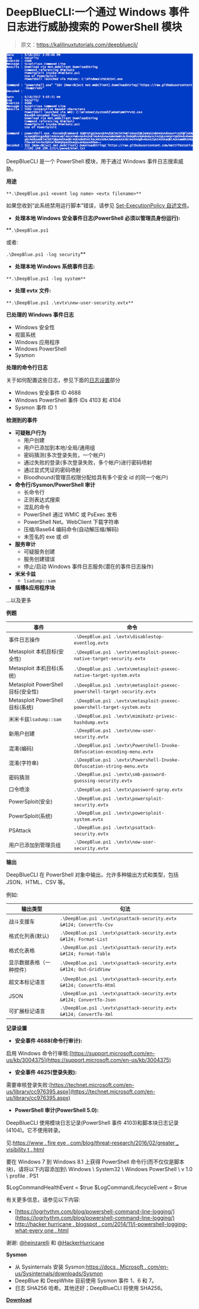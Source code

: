 # DeepBlueCLI:一个通过 Windows 事件日志进行威胁搜索的 PowerShell 模块

> 原文：<https://kalilinuxtutorials.com/deepbluecli/>

[![DeepBlueCLI : A PowerShell Module For Threat Hunting Via Windows Event Logs](img/4f4695a28b61dbb40cabfa714409bff2.png "DeepBlueCLI : A PowerShell Module For Threat Hunting Via Windows Event Logs")](https://1.bp.blogspot.com/-fcc0PdkegUk/X6MU-UgIk_I/AAAAAAAAH8k/-9uWRnQIi3YYcg_UiZiB1LzFRWEQpOWSwCLcBGAsYHQ/s728/DeepBlueCLI%25281%2529.png)

DeepBlueCLI 是一个 PowerShell 模块，用于通过 Windows 事件日志搜索威胁。

**用途**

`**.\DeepBlue.ps1 <event log name> <evtx filename>**`

如果您收到“此系统禁用运行脚本”错误，请参见 [Set-ExecutionPolicy 自述文件](https://github.com/sans-blue-team/DeepBlueCLI/blob/master/READMEs/Set-ExecutionPolicy.md)。

*   **处理本地 Windows 安全事件日志(PowerShell 必须以管理员身份运行):**

**`.\DeepBlue.ps1`

或者:

`.\DeepBlue.ps1 -log security`**

*   **处理本地 Windows 系统事件日志:**

`**.\DeepBlue.ps1 -log system**`

*   **处理 evtx 文件:**

`**.\DeepBlue.ps1 .\evtx\new-user-security.evtx**`

**已处理的 Windows 事件日志**

*   Windows 安全性
*   视窗系统
*   Windows 应用程序
*   Windows PowerShell
*   Sysmon

**处理的命令行日志**

关于如何配置这些日志，参见下面的[日志设置](https://github.com/sans-blue-team/DeepBlueCLI#logging-setup)部分

*   Windows 安全事件 ID 4688
*   Windows PowerShell 事件 IDs 4103 和 4104
*   Sysmon 事件 ID 1

**检测到的事件**

*   **可疑账户行为**
    *   用户创建
    *   用户已添加到本地/全局/通用组
    *   密码猜测(多次登录失败，一个帐户)
    *   通过失败的登录(多次登录失败，多个帐户)进行密码喷射
    *   通过显式凭证的密码喷射
    *   Bloodhound(管理员权限分配给具有多个安全 id 的同一个帐户)
*   **命令行/Sysmon/PowerShell 审计**
    *   长命令行
    *   正则表达式搜索
    *   混乱的命令
    *   PowerShell 通过 WMIC 或 PsExec 发布
    *   PowerShell Net。WebClient 下载字符串
    *   压缩/Base64 编码命令(自动解压缩/解码)
    *   未签名的 exe 或 dll
*   **服务审计**
    *   可疑服务创建
    *   服务创建错误
    *   停止/启动 Windows 事件日志服务(潜在的事件日志操作)
*   **米米卡兹**
    *   `lsadump::sam`
*   **插槽&应用程序块**

…以及更多

**例题**

| 事件 | 命令 |
| --- | --- |
| 事件日志操作 | `.\DeepBlue.ps1 .\evtx\disablestop-eventlog.evtx` |
| Metasploit 本机目标(安全性) | `.\DeepBlue.ps1 .\evtx\metasploit-psexec-native-target-security.evtx` |
| Metasploit 本机目标(系统) | `.\DeepBlue.ps1 .\evtx\metasploit-psexec-native-target-system.evtx` |
| Metasploit PowerShell 目标(安全性) | `.\DeepBlue.ps1 .\evtx\metasploit-psexec-powershell-target-security.evtx` |
| Metasploit PowerShell 目标(系统) | `.\DeepBlue.ps1 .\evtx\metasploit-psexec-powershell-target-system.evtx` |
| 米米卡兹`lsadump::sam` | `.\DeepBlue.ps1 .\evtx\mimikatz-privesc-hashdump.evtx` |
| 新用户创建 | `.\DeepBlue.ps1 .\evtx\new-user-security.evtx` |
| 混淆(编码) | `.\DeepBlue.ps1 .\evtx\Powershell-Invoke-Obfuscation-encoding-menu.evtx` |
| 混淆(字符串) | `.\DeepBlue.ps1 .\evtx\Powershell-Invoke-Obfuscation-string-menu.evtx` |
| 密码猜测 | `.\DeepBlue.ps1 .\evtx\smb-password-guessing-security.evtx` |
| 口令喷涂 | `.\DeepBlue.ps1 .\evtx\password-spray.evtx` |
| PowerSploit(安全) | `.\DeepBlue.ps1 .\evtx\powersploit-security.evtx` |
| PowerSploit(系统) | `.\DeepBlue.ps1 .\evtx\powersploit-system.evtx` |
| PSAttack | `.\DeepBlue.ps1 .\evtx\psattack-security.evtx` |
| 用户已添加到管理员组 | `.\DeepBlue.ps1 .\evtx\new-user-security.evtx` |

**输出**

DeepBlueCLI 在 PowerShell 对象中输出，允许多种输出方式和类型，包括 JSON、HTML、CSV 等。

例如:

| 输出类型 | 句法 |
| --- | --- |
| 战斗支援车 | `.\DeepBlue.ps1 .\evtx\psattack-security.evtx &#124; ConvertTo-Csv` |
| 格式化列表(默认) | `.\DeepBlue.ps1 .\evtx\psattack-security.evtx &#124; Format-List` |
| 格式化表格 | `.\DeepBlue.ps1 .\evtx\psattack-security.evtx &#124; Format-Table` |
| 显示数据表格（一种控件） | `.\DeepBlue.ps1 .\evtx\psattack-security.evtx &#124; Out-GridView` |
| 超文本标记语言 | `.\DeepBlue.ps1 .\evtx\psattack-security.evtx &#124; ConvertTo-Html` |
| JSON | `.\DeepBlue.ps1 .\evtx\psattack-security.evtx &#124; ConvertTo-Json` |
| 可扩展标记语言 | `.\DeepBlue.ps1 .\evtx\psattack-security.evtx &#124; ConvertTo-Xml` |

**记录设置**

*   **安全事件 4688(命令行审计):**

启用 Windows 命令行审核:[https://support.microsoft.com/en-us/kb/3004375](https://support.microsoft.com/en-us/kb/3004375)

*   **安全事件 4625(登录失败):**

需要审核登录失败:[https://technet.microsoft.com/en-us/library/cc976395.aspx](https://technet.microsoft.com/en-us/library/cc976395.aspx)

*   **PowerShell 审计(PowerShell 5.0):**

DeepBlueCLI 使用模块日志记录(PowerShell 事件 4103)和脚本块日志记录(4104)。它不使用转录。

见:[https://www . fire eye . com/blog/threat-research/2016/02/greater _ visibility t . html](https://www.fireeye.com/blog/threat-research/2016/02/greater_visibilityt.html)

要在 Windows 7 到 Windows 8.1 上获得 PowerShell 命令行(而不仅仅是脚本块)，请将以下内容添加到\ Windows \ System32 \ Windows PowerShell \ v 1.0 \ profile . PS1

$LogCommandHealthEvent = $true
$LogCommandLifecycleEvent = $true

有关更多信息，请参见以下内容:

*   [https://logrhythm.com/blog/powershell-command-line-logging/](https://logrhythm.com/blog/powershell-command-line-logging/)
*   [http://hacker hurricane . blogspot . com/2014/11/I-powershell-logging-what-every one . html](http://hackerhurricane.blogspot.com/2014/11/i-powershell-logging-what-everyone.html)

谢谢: [@heinzarelli](https://twitter.com/heinzarelli) 和 [@HackerHurricane](https://twitter.com/hackerhurricane)

**Sysmon**

*   从 Sysinternals 安装 Sysmon:[https://docs . Microsoft . com/en-us/Sysinternals/downloads/Sysmon](https://docs.microsoft.com/en-us/sysinternals/downloads/sysmon)
*   DeepBlue 和 DeepWhite 目前使用 Sysmon 事件 1、6 和 7。
*   日志 SHA256 哈希。其他还好；DeepBlueCLI 将使用 SHA256。

[**Download**](https://github.com/sans-blue-team/DeepBlueCLI)